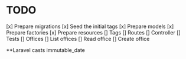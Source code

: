 # TODO
[x] Prepare migrations
[x] Seed the initial tags
[x] Prepare models
[x] Prepare factories
[x] Prepare resources
[] Tags
    [] Routes
    [] Controller
    [] Tests
[] Offices
    [] List offices
    [] Read office
    [] Create office


**Laravel casts immutable_date
